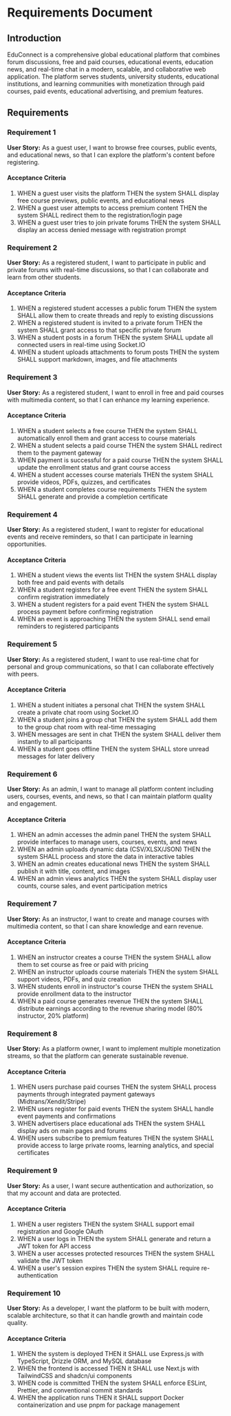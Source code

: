 # Requirements Document

## Introduction

EduConnect is a comprehensive global educational platform that combines forum discussions, free and paid courses, educational events, education news, and real-time chat in a modern, scalable, and collaborative web application. The platform serves students, university students, educational institutions, and learning communities with monetization through paid courses, paid events, educational advertising, and premium features.

## Requirements

### Requirement 1

**User Story:** As a guest user, I want to browse free courses, public events, and educational news, so that I can explore the platform's content before registering.

#### Acceptance Criteria

1. WHEN a guest user visits the platform THEN the system SHALL display free course previews, public events, and educational news
2. WHEN a guest user attempts to access premium content THEN the system SHALL redirect them to the registration/login page
3. WHEN a guest user tries to join private forums THEN the system SHALL display an access denied message with registration prompt

### Requirement 2

**User Story:** As a registered student, I want to participate in public and private forums with real-time discussions, so that I can collaborate and learn from other students.

#### Acceptance Criteria

1. WHEN a registered student accesses a public forum THEN the system SHALL allow them to create threads and reply to existing discussions
2. WHEN a registered student is invited to a private forum THEN the system SHALL grant access to that specific private forum
3. WHEN a student posts in a forum THEN the system SHALL update all connected users in real-time using Socket.IO
4. WHEN a student uploads attachments to forum posts THEN the system SHALL support markdown, images, and file attachments

### Requirement 3

**User Story:** As a registered student, I want to enroll in free and paid courses with multimedia content, so that I can enhance my learning experience.

#### Acceptance Criteria

1. WHEN a student selects a free course THEN the system SHALL automatically enroll them and grant access to course materials
2. WHEN a student selects a paid course THEN the system SHALL redirect them to the payment gateway
3. WHEN payment is successful for a paid course THEN the system SHALL update the enrollment status and grant course access
4. WHEN a student accesses course materials THEN the system SHALL provide videos, PDFs, quizzes, and certificates
5. WHEN a student completes course requirements THEN the system SHALL generate and provide a completion certificate

### Requirement 4

**User Story:** As a registered student, I want to register for educational events and receive reminders, so that I can participate in learning opportunities.

#### Acceptance Criteria

1. WHEN a student views the events list THEN the system SHALL display both free and paid events with details
2. WHEN a student registers for a free event THEN the system SHALL confirm registration immediately
3. WHEN a student registers for a paid event THEN the system SHALL process payment before confirming registration
4. WHEN an event is approaching THEN the system SHALL send email reminders to registered participants

### Requirement 5

**User Story:** As a registered student, I want to use real-time chat for personal and group communications, so that I can collaborate effectively with peers.

#### Acceptance Criteria

1. WHEN a student initiates a personal chat THEN the system SHALL create a private chat room using Socket.IO
2. WHEN a student joins a group chat THEN the system SHALL add them to the group chat room with real-time messaging
3. WHEN messages are sent in chat THEN the system SHALL deliver them instantly to all participants
4. WHEN a student goes offline THEN the system SHALL store unread messages for later delivery

### Requirement 6

**User Story:** As an admin, I want to manage all platform content including users, courses, events, and news, so that I can maintain platform quality and engagement.

#### Acceptance Criteria

1. WHEN an admin accesses the admin panel THEN the system SHALL provide interfaces to manage users, courses, events, and news
2. WHEN an admin uploads dynamic data (CSV/XLSX/JSON) THEN the system SHALL process and store the data in interactive tables
3. WHEN an admin creates educational news THEN the system SHALL publish it with title, content, and images
4. WHEN an admin views analytics THEN the system SHALL display user counts, course sales, and event participation metrics

### Requirement 7

**User Story:** As an instructor, I want to create and manage courses with multimedia content, so that I can share knowledge and earn revenue.

#### Acceptance Criteria

1. WHEN an instructor creates a course THEN the system SHALL allow them to set course as free or paid with pricing
2. WHEN an instructor uploads course materials THEN the system SHALL support videos, PDFs, and quiz creation
3. WHEN students enroll in instructor's course THEN the system SHALL provide enrollment data to the instructor
4. WHEN a paid course generates revenue THEN the system SHALL distribute earnings according to the revenue sharing model (80% instructor, 20% platform)

### Requirement 8

**User Story:** As a platform owner, I want to implement multiple monetization streams, so that the platform can generate sustainable revenue.

#### Acceptance Criteria

1. WHEN users purchase paid courses THEN the system SHALL process payments through integrated payment gateways (Midtrans/Xendit/Stripe)
2. WHEN users register for paid events THEN the system SHALL handle event payments and confirmations
3. WHEN advertisers place educational ads THEN the system SHALL display ads on main pages and forums
4. WHEN users subscribe to premium features THEN the system SHALL provide access to large private rooms, learning analytics, and special certificates

### Requirement 9

**User Story:** As a user, I want secure authentication and authorization, so that my account and data are protected.

#### Acceptance Criteria

1. WHEN a user registers THEN the system SHALL support email registration and Google OAuth
2. WHEN a user logs in THEN the system SHALL generate and return a JWT token for API access
3. WHEN a user accesses protected resources THEN the system SHALL validate the JWT token
4. WHEN a user's session expires THEN the system SHALL require re-authentication

### Requirement 10

**User Story:** As a developer, I want the platform to be built with modern, scalable architecture, so that it can handle growth and maintain code quality.

#### Acceptance Criteria

1. WHEN the system is deployed THEN it SHALL use Express.js with TypeScript, Drizzle ORM, and MySQL database
2. WHEN the frontend is accessed THEN it SHALL use Next.js with TailwindCSS and shadcn/ui components
3. WHEN code is committed THEN the system SHALL enforce ESLint, Prettier, and conventional commit standards
4. WHEN the application runs THEN it SHALL support Docker containerization and use pnpm for package management